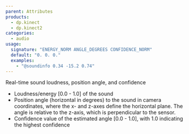 ```yaml
---
parent: Attributes
products:
  - dp.kinect
  - dp.kinect2
categories:
  - audio
usage:
  signature: "ENERGY_NORM ANGLE_DEGREES CONFIDENCE_NORM"
  default: "0. 0. 0."
  examples:
    - "@soundinfo 0.34 -15.2 0.74"
---
```


Real-time sound loudness, position angle, and confidence

* Loudness/energy [0.0 - 1.0] of the sound
* Position angle (horizontal in degrees) to the sound in
  camera coordinates, where the x- and z-axes define the horizontal plane.
  The angle is relative to the z-axis, which is perpendicular to the sensor.
* Confidence value of the estimated angle [0.0 - 1.0], with 1.0 indicating
  the highest confidence
